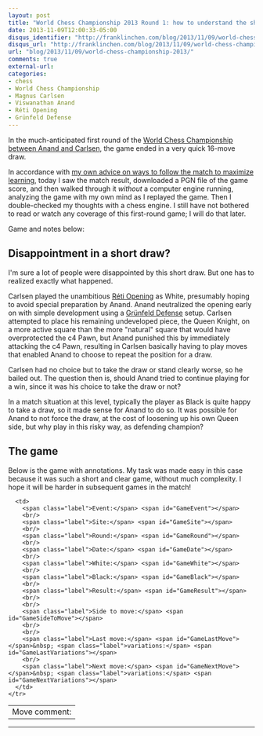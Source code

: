 ```yaml
---
layout: post
title: "World Chess Championship 2013 Round 1: how to understand the short 16-move Carlsen-Anand draw"
date: 2013-11-09T12:00:33-05:00
disqus_identifier: "http://franklinchen.com/blog/2013/11/09/world-chess-championship-2013/"
disqus_url: "http://franklinchen.com/blog/2013/11/09/world-chess-championship-2013/"
url: "blog/2013/11/09/world-chess-championship-2013/"
comments: true
external-url: 
categories:
- chess
- World Chess Championship
- Magnus Carlsen
- Viswanathan Anand
- Réti Opening
- Grünfeld Defense
---
```

In the much-anticipated first round of the [World Chess Championship between Anand and Carlsen](http://chennai2013.fide.com/), the game ended in a very quick 16-move draw.

In accordance with [my own advice on ways to follow the match to maximize learning](/blog/2013/11/07/the-chess-improver-how-to-watch-the-anand-carlsen-world-chess-championship-to-improve-your-own-game/), today I saw the match result, downloaded a PGN file of the game score, and then walked through it *without* a computer engine running, analyzing the game with my own mind as I replayed the game. Then I double-checked my thoughts with a chess engine. I still have not bothered to read or watch any coverage of this first-round game; I will do that later.

Game and notes below:

<!--more-->

## Disappointment in a short draw?

I'm sure a lot of people were disappointed by this short draw. But one has to realized exactly what happened.

Carlsen played the unambitious [Réti Opening](http://en.wikipedia.org/wiki/R%C3%A9ti_Opening) as White, presumably hoping to avoid special preparation by Anand. Anand neutralized the opening early on with simple development using a [Grünfeld Defense](http://en.wikipedia.org/wiki/Gr%C3%BCnfeld_Defence) setup. Carlsen attempted to place his remaining undeveloped piece, the Queen Knight, on a more active square than the more "natural" square that would have overprotected the c4 Pawn, but Anand punished this by immediately attacking the c4 Pawn, resulting in Carlsen basically having to play moves that enabled Anand to choose to repeat the position for a draw.

Carlsen had no choice but to take the draw or stand clearly worse, so he bailed out. The question then is, should Anand tried to continue playing for a win, since it was his choice to take the draw or not?

In a match situation at this level, typically the player as Black is quite happy to take a draw, so it made sense for Anand to do so. It was possible for Anand to not force the draw, at the cost of loosening up his own Queen side, but why play in this risky way, as defending champion?

## The game

Below is the game with annotations. My task was made easy in this case because it was such a short and clear game, without much complexity. I hope it will be harder in subsequent games in the match!

<link href="/chess/pgn4web/template.css" type="text/css" rel="stylesheet"></link>

<style type="text/css">
  #GameLastComment {
    font-style: italic
  }
</style>

<script src="/chess/pgn4web/pgn4web.js" type="text/javascript"></script>

<script type="text/javascript">
    "use strict";

    SetPgnUrl("/chess/anand-carlsen.pgn");
    SetImagePath("/chess/pgn4web/images");
    SetHighlightOption(true);
    SetCommentsIntoMoveText(true);
    SetCommentsOnSeparateLines(true);
    SetInitialGame(1);
    SetShortcutKeysEnabled(true);
</script>

<table>
    <tr valign="top">
      <td>
        <div id="GameBoard"></div>
        <div id="GameButtons"></div>
        <span class="label">Move comment:</span><br><span id="GameLastComment"></span>
      </td>

      <td>
        <span class="label">Event:</span> <span id="GameEvent"></span>
        <br/>
        <span class="label">Site:</span> <span id="GameSite"></span>
        <br/>
        <span class="label">Round:</span> <span id="GameRound"></span>
        <br/>
        <span class="label">Date:</span> <span id="GameDate"></span>
        <br/>
        <span class="label">White:</span> <span id="GameWhite"></span>
        <br/>
        <span class="label">Black:</span> <span id="GameBlack"></span>
        <br/>
        <span class="label">Result:</span> <span id="GameResult"></span>
        <br/>
        <br/>
        <span class="label">Side to move:</span> <span id="GameSideToMove"></span>
        <br/>
        <br/>
        <span class="label">Last move:</span> <span id="GameLastMove"></span>&nbsp; <span class="label">variations:</span> <span id="GameLastVariations"></span>
        <br/>
        <span class="label">Next move:</span> <span id="GameNextMove"></span>&nbsp; <span class="label">variations:</span> <span id="GameNextVariations"></span>
      </td>
    </tr>
</table>

<hr/>

<div id="GameText"></div>
